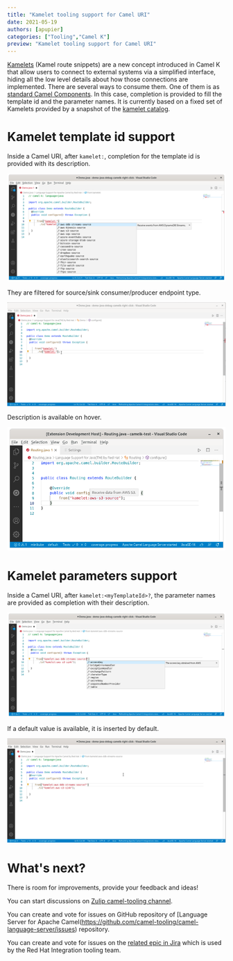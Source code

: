 ```yaml
---
title: "Kamelet tooling support for Camel URI"
date: 2021-05-19
authors: [apupier]
categories: ["Tooling","Camel K"]
preview: "Kamelet tooling support for Camel URI"
---
```


[Kamelets](/camel-k/next/kamelets/kamelets-user.html) (Kamel route snippets) are a new concept introduced in Camel K that allow users to connect to external systems via a simplified interface, hiding all the low level details about how those connections are implemented. There are several ways to consume them. One of them is as [standard Camel Components](/camel-k/next/kamelets/kamelets-user.html#kamelets-usage-integration). In this case, completion is provided to fill the template id and the parameter names. It is currently based on a fixed set of Kamelets provided by a snapshot of the [kamelet catalog](https://github.com/apache/camel-kamelets).



# Kamelet template id support

Inside a Camel URI, after `kamelet:`, completion for the template id is provided with its description.

![Template Id completion with description](./TemplateIdCompletionWithDescription.png)

They are filtered for source/sink consumer/producer endpoint type.

![source/sink consumer/producer endpoint type filtering on completion](./sinkSourceFilteringKameletCompletion.gif)

Description is available on hover.

![Description on hover of kamelet template id](./descriptionOnHover.png)

# Kamelet parameters support

Inside a Camel URI, after `kamelet:<myTemplateId>?`, the parameter names are provided as completion with their description.

![Template Parameter Completion With Description](./TemplateParameterCompletionWithDescription.png)

If a default value is available, it is inserted by default.

![Default value inserted when available on parameter completion](./completionKameletParameterWithDefaultValue.gif)


# What's next?

There is room for improvements, provide your feedback and ideas!

You can start discussions on [Zulip camel-tooling channel](https://camel.zulipchat.com/#narrow/stream/258729-camel-tooling).

You can create and vote for issues on GitHub repository of [Language Server for Apache Camel(https://github.com/camel-tooling/camel-language-server/issues) repository.

You can create and vote for issues on the [related epic in Jira](https://issues.redhat.com/browse/FUSETOOLS2-1074) which is used by the Red Hat Integration tooling team.
